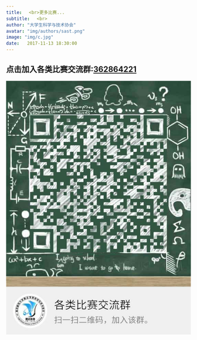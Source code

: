 ```yaml
---
title: 　<br>更多比赛...
subtitle: 　<br>
author: "大学生科学与技术协会"
avatar: "img/authors/sast.png"
image: "img/c.jpg"
date:   2017-11-13 18:30:00
---
```


## 点击加入各类比赛交流群:<a href="https://jq.qq.com/?_wv=1027&k=5ty0rf5" styles="color:red">362864221</a>
![各类比赛交流群](img/c.jpg)
